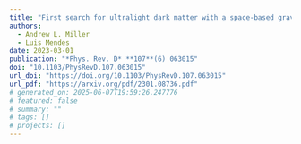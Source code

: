 ```yaml
---
title: "First search for ultralight dark matter with a space-based gravitational-wave antenna: LISA Pathfinder"
authors:
  - Andrew L. Miller
  - Luis Mendes
date: 2023-03-01
publication: "*Phys. Rev. D* **107**(6) 063015"
doi: "10.1103/PhysRevD.107.063015"
url_doi: "https://doi.org/10.1103/PhysRevD.107.063015"
url_pdf: "https://arxiv.org/pdf/2301.08736.pdf"
# generated_on: 2025-06-07T19:59:26.247776
# featured: false
# summary: ""
# tags: []
# projects: []
---
```

